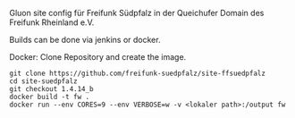 Gluon site config für Freifunk Südpfalz in der Queichufer Domain des Freifunk Rheinland e.V.

Builds can be done via jenkins or docker.

Docker:
Clone Repository and create the image.

```
git clone https://github.com/freifunk-suedpfalz/site-ffsuedpfalz
cd site-suedpfalz
git checkout 1.4.14_b
docker build -t fw .
docker run --env CORES=9 --env VERBOSE=w -v <lokaler path>:/output fw
```
